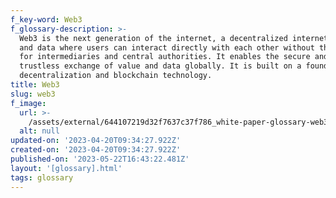 ```yaml
---
f_key-word: Web3
f_glossary-description: >-
  Web3 is the next generation of the internet, a decentralized internet of value
  and data where users can interact directly with each other without the need
  for intermediaries and central authorities. It enables the secure and
  trustless exchange of value and data globally. It is built on a foundation of
  decentralization and blockchain technology.
title: Web3
slug: web3
f_image:
  url: >-
    /assets/external/644107219d32f7637c37f786_white-paper-glossary-web3-gucci201.jpg
  alt: null
updated-on: '2023-04-20T09:34:27.922Z'
created-on: '2023-04-20T09:34:27.922Z'
published-on: '2023-05-22T16:43:22.481Z'
layout: '[glossary].html'
tags: glossary
---
```



